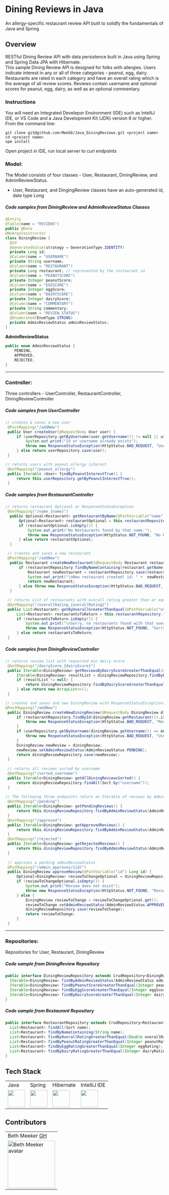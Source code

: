 # Dining Reviews in Java  
An allergy-specific restaurant review API built to solidfy the fundamentals of Java and Spring

## Overview
RESTful Dining Review API with data persistence built in Java using Spring and Spring Data JPA with Hibernate.  
This sample Dining Review API is designed for folks with allergies. Users indicate interest in any or all of three categories - peanut, egg, dairy.
Restaurants are rated in each category and have an overall rating which is the average of all review scores. Reviews contain username and optional scores for peanut, egg, dairy, as well as an optional commentary.

### Instructions
You will need an Integrated Develepor Environment (IDE) such as IntelliJ IDE, or VS Code and a Java Development Kit (JDK) version 8 or higher.
From the command line:
```
git clone git@github.com:Meekb/Java_DiningReviews.git <project name>
cd <project name>
npm install
```
Open project in IDE, run local server to curl endpoints

### Model:
The Model consists of four classes - User, Restaurant, DiningReview, and AdminReviewStatus. 
 - User, Restaurant, and DingingReview classes have an auto-generated id, date type Long

##### **Code samples from DiningReview and AdminReviewStatus Classes**
  ```java
  @Entity
  @Table(name = "REVIEWS")
  public @Data
  @NoArgsConstructor
  class DiningReview {
    @Id
    @GeneratedValue(strategy = GenerationType.IDENTITY)
    private Long id;
    @Column(name = "USERNAME")
    private String username;
    @Column(name = "RESTAURANT")
    private Long restaurant; // represented by the restaurant id
    @Column(name = "PEANUTSCORE")
    private Integer peanutScore;
    @Column(name = "EGGSCORE")
    private Integer eggScore;
    @Column(name = "DAIRYSCORE")
    private Integer dairyScore;
    @Column(name = "COMMENTARY")
    private String commentary;
    @Column(name = "REVIEW_STATUS")
    @Enumerated(EnumType.STRING)
    private AdminReviewStatus adminReviewStatus;
  }
  ```

**AdminReviewStatus**
  ```java
  public enum AdminReviewStatus {
      PENDING,
      APPROVED,
      REJECTED,
  }
  ```

------------

### Controller:
Three controllers - UserController, RestaurantController, DiningReviewController

   ##### **Code samples from UserController**
   ```java
   // creates & saves a new user
    @PostMapping("/addNew")
    public User createUser(@RequestBody User user) {
        if (userRepository.getByUsername(user.getUsername()) != null || userRepository.findById(user.getId()).isPresent()) {
            System.out.print("Id or username already exists");
            throw new ResponseStatusException(HttpStatus.BAD_REQUEST, "Username or Id already exists");
        } else return userRepository.save(user);
    }

   // returns users with peanut allergy interest
    @GetMapping("/peanut_allergy")
    public Iterable <User> findByPeanutInterestTrue() {
        return this.userRepository.getByPeanutInterestTrue();
    }
  ```

   ##### **Code samples from RestaurantController**
   ```java
   // returns restaurant Optional or ResponseStatusException
    @GetMapping("/name_{name}")
     public Optional<Restaurant> getRestaurantByName(@PathVariable("name") String name) {
         Optional<Restaurant> restaurantOptional = this.restaurantRepository.findByNameContaining(name);
         if (restaurantOptional.isEmpty()) {
             System.out.print("No Restaurants found by that name.");
             throw new ResponseStatusException(HttpStatus.NOT_FOUND, "No Restaurants found with that name.");
         } else return restaurantOptional;
     }

    // creates and saves a new restaurant
    @PostMapping("/addNew")
     public Restaurant createNewRestaurant(@RequestBody Restaurant restaurant) {
         if (restaurantRepository.findByNameContaining(restaurant.getName()).isEmpty()) {
             Restaurant newRestaurant = restaurantRepository.save(restaurant);
             System.out.print("\nNew restaurant created! id: " +  newRestaurant.getId() + ", name: " + newRestaurant.getName());
             return newRestaurant;
         } else throw new ResponseStatusException(HttpStatus.BAD_REQUEST, "Restaurant may already exist...");
     }

    // returns List of restaurants with overall rating greater than or equal to requested
    @GetMapping("/overallRating_{overallRating}")
    public List<Restaurant> getByOverallGreaterThanEqual(@PathVariable("overallRating") Double overallRating) {
        List<Restaurant> restaurantsToReturn = this.restaurantRepository.findByOverallRatingGreaterThanEqual(overallRating);
        if (restaurantsToReturn.isEmpty()) {
            System.out.print("\nSorry, no restaurants found with that overall rating.");
            throw new ResponseStatusException(HttpStatus.NOT_FOUND, "Sorry, no restaurants found with that overall rating.");
        } else return restaurantsToReturn;
    }
   ```
   
   ##### **Code samples from DiningReviewController**  
   ```java 
   // returns review list with requested min dairy score
    @GetMapping("/dairyScore_{dairyScore}")
    public Iterable<DiningReview> getReviewsByDairyScoreGreaterThanEqual(@PathVariable("dairyScore") Integer dairyScore) {
        Iterable<DiningReview> resultList = diningReviewRepository.findByDairyScoreGreaterThanEqual(dairyScore);
        if (resultList != null) {
            return diningReviewRepository.findByDairyScoreGreaterThanEqual(dairyScore);
        } else return new ArrayList<>();
    }
   
   // creates and saves and new DiningReview with ResponseStatusExceptions for invalid user and restaurant id
   @PostMapping("/addNew")
    public DiningReview createNewDiningReview(@RequestBody DiningReview diningReview) {
        if (restaurantRepository.findById(diningReview.getRestaurant()).isEmpty()) {
            throw new ResponseStatusException(HttpStatus.BAD_REQUEST, "Restaurant does not exist");
        }
        if (userRepository.getByUsername(diningReview.getUsername()) == null) {
            throw new ResponseStatusException(HttpStatus.BAD_REQUEST, "User does not exist");
        }
        DiningReview newReview = diningReview;
        newReview.setAdminReviewStatus(AdminReviewStatus.PENDING);
        return diningReviewRepository.save(newReview);
    }
    
    // returns all reviews sorted by username
    @GetMapping("/sorted_username")
    public Iterable<DiningReview> getAllDiningReviewsSorted() {
        return diningReviewRepository.findAll(Sort.by("username"));
    }  
     
   // The following three endpoints return an Iterable of reviews by AdminReviewStatus Pending, Approved, Rejected
    @GetMapping("/pending")
    public Iterable<DiningReview> getPendingReviews() {
        return this.diningReviewRepository.findByAdminReviewStatus(AdminReviewStatus.PENDING);
    }
    @GetMapping("/approved")
    public Iterable<DiningReview> getApprovedReviews() {
        return this.diningReviewRepository.findByAdminReviewStatus(AdminReviewStatus.APPROVED);
    }
    @GetMapping("/rejected")
    public Iterable<DiningReview> getRejectedReviews() {
        return this.diningReviewRepository.findByAdminReviewStatus(AdminReviewStatus.REJECTED);
    }
    
    // approves a pending adminReviewStatus
    @PutMapping("/admin_approves/{id}")
    public DiningReview approveReview(@PathVariable("id") Long id) {
        Optional<DiningReview> reviewToChangeOptional = diningReviewRepository.findById(id);
        if (reviewToChangeOptional.isEmpty()) {
            System.out.print("Review does not exist");
            throw new ResponseStatusException(HttpStatus.NOT_FOUND, "Review id does not exist");
        } else {
            DiningReview reviewToChange = reviewToChangeOptional.get();
            reviewToChange.setAdminReviewStatus(AdminReviewStatus.APPROVED);
            diningReviewRepository.save(reviewToChange);
            return reviewToChange;
        }
    }
   ```
   
_____________  
   
### Repositories:
Repositories for User, Restaurant, DiningReview

##### **Code sample from DiningReview Repository**
  ```java
  public interface DiningReviewRepository extends CrudRepository<DiningReview, Long> {
    Iterable<DiningReview> findByAdminReviewStatus(AdminReviewStatus adminReviewStatus);
    Iterable<DiningReview> findByPeanutScoreGreaterThanEqual(Integer peanutScore);
    Iterable<DiningReview> findByEggScoreGreaterThanEqual(Integer eggScore);
    Iterable<DiningReview> findByDairyScoreGreaterThanEqual(Integer dairyScore);
  }
  ```
##### **Code sample from Restaurant Repository**
  ```java
  public interface RestaurantRepository extends CrudRepository<Restaurant, Long> {
    List<Restaurant> findAll(Sort name);
    List<Restaurant> findByNameContaining(String name);
    List<Restaurant> findByOverallRatingGreaterThanEqual(Double overallRating);
    List<Restaurant> findByPeanutRatingGreaterThanEqual(Integer peanutRating);
    List<Restaurant> findByEggRatingGreaterThanEqual(Integer eggRating);
    List<Restaurant> findByDairyRatingGreaterThanEqual(Integer dairyRating);
  }
  ```

## Tech Stack
<table>
  <tr>
    <td>Java</td>
    <td>Spring</td>
    <td>Hibernate</td>
    <td>IntelliJ IDE</td>
  </tr>
  <tr>
    <td><img width="55" src="https://raw.githubusercontent.com/gilbarbara/logos/master/logos/java.svg"/></td> 
    <td><img width="55" src="https://raw.githubusercontent.com/gilbarbara/logos/master/logos/spring.svg"/></td>
    <td><img width="55" src="https://raw.githubusercontent.com/gilbarbara/logos/master/logos/hibernate.svg"/></td>  
    <td><img width="55" src="https://raw.githubusercontent.com/gilbarbara/logos/master/logos/intellij-idea.svg"/></td>
  </tr>
</table>

## Contributors

<table>
  <tr>
   <td> Beth Meeker <a href="https://github.com/meekb">GH</td>
  </tr>
  </tr>
    <td><img src="https://avatars.githubusercontent.com/u/76264735?v=4" alt="Beth Meeker avatar"
    width="150" height="auto" /></td>
  </tr>
</table>



